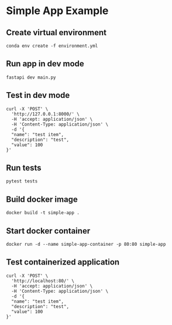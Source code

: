 # Simple App Example

## Create virtual environment
```shell
conda env create -f environment.yml
```

## Run app in dev mode
```shell
fastapi dev main.py
```
## Test in dev mode
```shell
curl -X 'POST' \
  'http://127.0.0.1:8000/' \
  -H 'accept: application/json' \
  -H 'Content-Type: application/json' \
  -d '{
  "name": "test item",
  "description": "test",
  "value": 100
}'
```

## Run tests
```shell
pytest tests
```

## Build docker image
```shell
docker build -t simple-app .
```

## Start docker container
```shell
docker run -d --name simple-app-container -p 80:80 simple-app
```

## Test containerized application
```shell
curl -X 'POST' \
  'http://localhost:80/' \
  -H 'accept: application/json' \
  -H 'Content-Type: application/json' \
  -d '{
  "name": "test item",
  "description": "test",
  "value": 100
}'
```